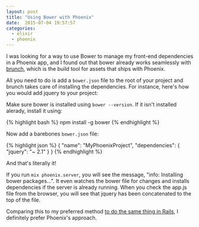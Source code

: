 ```yaml
---
layout: post
title: "Using Bower with Phoenix"
date:  2015-07-04 19:57:57
categories:
  - elixir
  - phoenix
---
```


I was looking for a way to use Bower
to manage my front-end dependencies
in a Phoenix app,
and I found out
that bower already works seamlessly
with [brunch](http://brunch.io/),
which is the build tool for assets
that ships with Phoenix.

All you need to do is
add a `bower.json` file
to the root of your project
and brunch takes care of
installing the dependencies.
For instance,
here's how you would add
jquery to your project:

Make sure bower is installed
using `bower --version`.
If it isn't installed alerady,
install it using:

{% highlight bash %}
npm install -g bower
{% endhighlight %}

Now add a barebones `bower.json` file:

{% highlight json %}
{
  "name": "MyPhoenixProject",
  "dependencies": {
    "jquery": "~ 2.1"
  }
}
{% endhighlight %}

And that's literally it!

If you run `mix phoenix.server`,
you will see the message,
"info: Installing bower packages...".
It even watches the bower file for changes
and installs dependencies
if the server is already running.
When you check the app.js file
from the browser,
you will see that jquery
has been concatenated
to the top of the file.

Comparing this to my preferred method
[to do the same thing in Rails](/posts/rails-assets/),
I definitely prefer Phoenix's approach.

